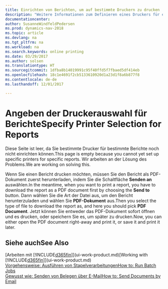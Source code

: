 ```yaml
---
title: Einrichten von Berichten, um auf bestimmte Druckern zu drucken
description: "Weitere Informationen zum Definieren eines Druckers für eine Bericht und zur Nutzung des Druckerauswahlfensters."
documentationcenter: 
author: SusanneWindfeldPedersen
ms.prod: dynamics-nav-2018
ms.topic: article
ms.devlang: na
ms.tgt_pltfrm: na
ms.workload: na
ms.search.keywords: online printing
ms.date: 03/29/2017
ms.author: solsen
ms.translationtype: HT
ms.sourcegitcommit: 1dfba8b14019991c95f40ffd5f7fbaed5df414eb
ms.openlocfilehash: 18c1e4691f2cb5133610920d1a23d1f8a6b877f8
ms.contentlocale: de-de
ms.lasthandoff: 12/01/2017

---
```

# <a name="specify-printer-selection-for-reports"></a><span data-ttu-id="bf04e-103">Angeben der Druckerauswahl für Berichte</span><span class="sxs-lookup"><span data-stu-id="bf04e-103">Specify Printer Selection for Reports</span></span>
<span data-ttu-id="bf04e-104">Diese Seite ist leer, da Sie bestimmte Drucker für bestimmte Berichte noch nicht einrichten können.</span><span class="sxs-lookup"><span data-stu-id="bf04e-104">This page is empty because you cannot yet set up specific printers for specific reports.</span></span> <span data-ttu-id="bf04e-105">Wir arbeiten an der Lösung des Problems.</span><span class="sxs-lookup"><span data-stu-id="bf04e-105">We are working on solving this.</span></span>

<span data-ttu-id="bf04e-106">Wenn Sie einen Bericht drucken möchten, müssen Sie den Bericht als PDF-Dokument zuerst herunterladen, indem Sie die Schaltfläche **Senden an** auswählen.</span><span class="sxs-lookup"><span data-stu-id="bf04e-106">In the meantime, when you want to print a report, you have to download the report as a PDF document first by choosing the **Send to** button.</span></span> <span data-ttu-id="bf04e-107">Dann wählen Sie die Art der Datei aus, um den Bericht herunterzuladen und wählen Sie **PDF-Dokument** aus.</span><span class="sxs-lookup"><span data-stu-id="bf04e-107">Then you select the type of file to download the report as, and here you should pick **PDF Document**.</span></span> <span data-ttu-id="bf04e-108">Jetzt können Sie entweder das PDF-Dokument sofort öffnen und es drucken, oder speichern Sie es, um später zu drucken.</span><span class="sxs-lookup"><span data-stu-id="bf04e-108">Now, you can either open the PDF document right-away and print it, or save it and print it later.</span></span>

<!--

You can set up reports so that they must be printed on a specific printer. The following are some uses of printer selection:

- You can print reports on special company letterhead.
- You can print reports on different paper sizes.
- You can print reports on the default printer of a specified employee.

You use the **Printer Selections** window to set different values to obtain different output. If you set a specific printer selection, then it takes precedence over a more general printer selection. For example, you can set a printer selection that has values in the **User ID**, **Report ID**, and **Printer Name** fields. This printer selection takes precedence over a printer selection that has blank entries in the **User ID** or **Report ID** fields.

The following table describes the combination of values to specify when you set up printer selections for a report.

|To                                                 |Set the following values                                             |
|---------------------------------------------------|---------------------------------------------------------------------|
|Print a report to a specific printer for all users |Specify values in the **Report ID** and **Printer Name** fields and leave the **User ID** field blank.|
|Print all reports to a specific printer for a specific user|Specify values in the **User ID** and **Printer Name** fields and leave the **Report ID** field blank.|
|Set the default printer for all reports|Specify a value in the **Printer Name** field and leave the **User ID** and **Report ID** fields blank.|
|Print a specific report to the user’s default printer|Specify a value in the **Report ID** field and leave the **Printer Name** and **User ID** fields blank.|
|Print a specific report to a specific printer for a specific user|Specify values in all three fields.|
-->

## <a name="see-also"></a><span data-ttu-id="bf04e-109">Siehe auch</span><span class="sxs-lookup"><span data-stu-id="bf04e-109">See Also</span></span>
<span data-ttu-id="bf04e-110">[Arbeiten mit [!INCLUDE[d365fin](includes/d365fin_md.md)]](ui-work-product.md)</span><span class="sxs-lookup"><span data-stu-id="bf04e-110">[Working with [!INCLUDE[d365fin](includes/d365fin_md.md)]](ui-work-product.md)</span></span>  
[<span data-ttu-id="bf04e-111">Vorgehensweise: Ausführen von Stapelverarbeitungen</span><span class="sxs-lookup"><span data-stu-id="bf04e-111">How to: Run Batch Jobs</span></span>](ui-how-run-batch-jobs.md)  
[<span data-ttu-id="bf04e-112">Gewusst wie: Senden von Belegen über E-Mail</span><span class="sxs-lookup"><span data-stu-id="bf04e-112">How to: Send Documents by Email</span></span>](ui-how-send-documents-email.md)  

